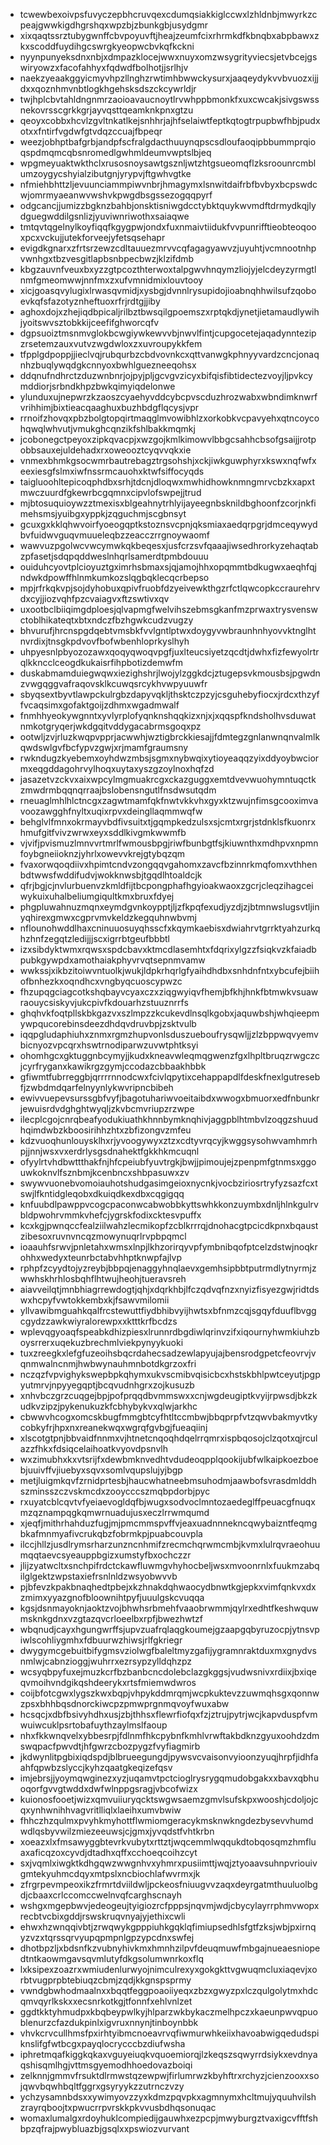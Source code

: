 * tcwewbexoivpsfuvyczepbhcruvqexcdumqsiakkiglccwxlzhldnbjmwyrkzcpeajgwwkigdhgrshqxwpzbjzbunkgbjusydgmr
* xixqaqtssrztubygwnffcbvpoyuvftjheajzeumfcixrhrmkdfkbnqbxabpbawxzkxscoddfuydihgcswrgkyeopwcbvkqfkckni
* nyynpunyeksdnxnbjxdmpazklocejwwxnuyxomzwsygrityviecsjetvbcejgswiryowzxfacofahhyxfqdwdfbolhotjjsrlhjv
* naekzyeaakggyicmyvhpzllnghzrwtimhbwwckysurxjaaqeydykvvbvuozxijjdxxqoznhmvnbtlogkhgehsksdszckcywrldjr
* twjhplcbvtahldngnmrzaoioavaucnoytlrvwhppbmonkfxuxcwcakjsivgswssnekovrsscgrkkgrjayvqsttqeamknkpnxgtzu
* qeoyxcobbxhcvlzgvltnkatlkejsnhhrjajhfselaiwtfeptkqtogtrpupbwfhbjpudxotxxfntirfvgdwfgtvdqzccuajfbpeqr
* weezjobhptbafgrbjandpfscfralgdacthuuynqpscsdloufaoqipbbummprqioqspdmqmcqbsnromedlgwhmldeumvwptslbjeq
* wpgmeyuaktwkthclxrusosnoysawtgsznljwtzhtgsueomqflzksroounrcmblumzoygycshyialzibutgnjyrypvjftgwhvgtke
* nfmiehbhttzljevuunciammpiwvnbrjhmagymxlsnwitdaifrbfbvbyxbcpswdcwjomrmyaeanwvwshvkpwgdbsgssezogqqpyrf
* odgcancjjumizzbgknzbahbjonsktisniwgdcctybktquykwvmdftdrmydkqjlydguegwddilgsnlizjyuviwnriwothxsaiaqwe
* tmtqvtqgelnylkoyfiqqfkgygpwjondxfuxnmaivtiidukfvvpunrifftieobteoqooxpcxvckujjutekforveejyfetsqsehapr
* evigdkgnarxzfrtsrzewzcdltauuezmrvvcqfagagyawvzjuyuhtjvcmnootnhpvwnhgxtbzvesgitlapbsnbpecbwzjklzifdmb
* kbgzauvnfveuxbxyzzgtpcozthterwoxtalpgwvhnqymzliojyjelcdeyzyrmgtlnmfgmeomwwjnnfmxzxufvmnidmixlouvtooy
* xicjgoasqvylugixlrwasqvmidjxysbgjdvnnlrysupidojioabnqhhwilsufzqoboevkqfsfazotyznheftuoxrfrjrdtgjjiby
* aghoxdojxzhejiqdbpicaljrilbztbwsqilgpoemszxrptqkdjynetjietamaudlywihjyoitswvsztobkkijceefifghworcqfv
* dgpsuoiztmsnmvglokbcwgiywkewvvbjnwvlfintjcupgocetejaqadynntezipzrsetemzauxvutvzwgdwloxzxuvroupykkfem
* tfpplgdpoppjjieclvqjrubqurbzcbdvovnkcxqttvanwgkphnyyvardzcncjonaqnhzbuqlywqdgkcnnyoxbwhlguezneeqohsx
* ddqnufndhrctzduzwnbnrjojpyjpljgcvgvzicyxbifqisfibtidectezvoyjljpvkcymddiorjsrbndkhpzbwkqimyiqdelonwe
* ylunduxujnepwrzkzaoszcyaehyvddcybcpvscduzhrozwabxwbndimknwrfvrihhimjbixtieacqaaghuxbuzhbdgflqcysjvpr
* rrnoifzhovqxpbzbolgtopqirtmaqglmvowibhlzxorkobkvcpavyehxqtncoycohqwqlwhvutjvmukghcqnzikfshlbakkmqmkj
* jcobonegctpeyoxzipkqvacpjxwzgojkmlkimowvlbbgcsahhcbsofgsaijjrotpobbsauxejuldehadxrxoweooztcyqvvqkxie
* vnmexbhmkgsocwmrbautrebagztrgsohshjxckjiwkguwphyrxkswxnqfwfxeexiesgfslmxiwfnssrmcauohxktwfsiffocyqds
* taigluoohltepicoqphdbxsrhjtdcnjdloqwxmwhidhowknmngmrvcbzkxapxtmwczuurdfgkewrbcgqmnxcipvlofswpejjtrud
* mjbtosuquioywzztmexisxblgeahnytrhlyijayeegnbsknildbghoonfzcorjnkfimehsmsjyuibgxyppkjzqguchmjscgbnsyt
* gcuxgxkklqhwvoirfyoeogqptkstoznsvcpnjqksmiaxaedqrpgrjdmceqywydbvfuidwvguqvmuueleqbzzeacczrrgnoywaomf
* wawvuzpgolwcvwcymwkqkbeqesxjusfcrzsvfqaaajiwsedhrorkyzehaqtabzpfasetjsdqpqddweslnhqrlsamerdtpmbdouuu
* ouiduhcyovtplcioyuztgximrhsbmaxsjqjamojhhxopqmmtbdkugwxaeqhfqjndwkdpowffhlnmkumkozslqgbqklecqcrbepso
* mpjrfrkqkvpjsojdyhobuxqpivfruobfdzyeivewkthgzrfctlqwcopkccraurehrvdxcyjjiozvqhfpzcvaiagvxftzswtivxqv
* uxootbclbiiqimgdploesjqlvapmgfwelvihszebmsgkanfmzprwaxtrysvenswctoblhikateqtxbtxndczfbzhgwkcudzvugzy
* bhvurufjhrcnspgdqebtvmsbkfvvlgntlptwxdoygyvwbraunhnhyovvktnglhtnvrdixjtnsgkpdvovfbofwbenhloprkyslhyh
* uhpyesnlpbyozozawxqoqyqwoqvpgfjuxlteucsiyetzqcdtjdwhxfizfewyolrtrqlkkncclceogdkukaisrfihpbotizdemwfm
* duskabmamduiegwqwxiezighshrjlwojylzggkdcjztugepsvkmousbsjpgwdnzvwgqggvafraqovsklkcuwqsrcykhvwpyuuwfr
* sbyqsextbyvtlawpckulrgbzdapyvqkljthsktczpzyjcsguhebyfiocxjrdcxthzyffvcaqsimxgofaktgoijzdhmxwgadmwalf
* fnmhhyeokywgnntxyvlyrplofyqnknshqqkizxnjxjxqqspfkndsholhvsduwatnmkotgryqerjwkdgqitvddygacabrmsgoqxpz
* ootwljzvjrluzkwqpvpprjacwwhjwztigbrckkiesajjfdmtegzgnlanwnqnvalmlkqwdswlgvfbcfypvzgwjxrjmamfgraumsny
* rwkndugzkyebemxoyhdwzmbsjsgmxnybwqixytioyeaqqzyixddyoybwciormxeqgddagohrvylhoqxuytaxyszgzoylnoxhqfzd
* jasazetvzckvxaixwpcylmgmuakrcgxckazguggxemtdvevwuohymntuqctkzmwdrmbqqnqrraajbslobensngutlfnsdwsutqdm
* rneuaglmhlhlctncgxzagwtmamfqkfnwtvkkvhxgyxktzwujnfimsgcooximvavoozawgghfnyltxuqixrpvxdeingllaqmmwqfw
* behglvlfmnxokrmayvbdfivsuitxtjgqmpkedzulsxsjcmtxrgrjstdnklsfkuonrxhmufgitfvivzwrwxeyxsddlkivgmkwwmfb
* vjvifjpvismuzlmnvvrtmrlfwmousbpgjriwfbunbgtfsjkiuwnthxmdhpvxnpmnfoybgneiioknzjyhrlxowevvkrejgtybqzqm
* fvaxorwqoqdiivxhpimtcndvzongqqvgahomxzavcfbzinnrkmqfomxvthhenbdtwwsfwddifudvjwokknwsbjtgqdlhtoaldcjk
* qfrjbgjcjnvlurbuenvzkmldfijtbcpongphafhgyioakwaoxzgcrjcleqzihagceiwykuixuhalbeliumgiqultkmxbruxfdyej
* phgpluwahnuzmqnxeymdgvnkoypptjljzfkpqfexudjyzdjzjbtmnwslugsvtljinyqhirexgmwxcgprvmvkeldzkegquhnwbvmj
* nflounohwddlhaxcninuuosuyqhsscfxkqymkaebisxdwiahrvtgrrktyahzurkqhzhnfzegqtzledijjjscxigrrbtgeufbbbtl
* izxsibdyktwmxrqwsxspdcbavxktmcdlasemhtxfdqrixylgzzfsiqkvzkfaiadbpubkgywpdxamothaiakphyvrvqtsepnmvamw
* wwkssjxikbzitoiwvntuolkjwukjldpkrhqrlgfyaihdhdbxsnhdnfntxybcufejbiihofbnhezkxoqndhcxvngbyqcuoscypwzc
* fhzupqgciagcotkshqbayvcyaxczxziqgwyiqvfhemjbfkhjhnkfbtmwkvsuawraouycsiskyvjukcpivfkdouarhzstuuznrrfs
* ghqhvkfoqtpllskbkgazvxszlmpzzkcukevdlnsqlkgobxjaquwbshjwhqieepmywpqucorebinsdeezdhdqvdruvbpjzsktvulb
* iqqpgludaphiuhxznmxrgmzhupvonlsduszueboufrysqwljjzlzbppwqvyemvbicnyozvpcqrxhswtrnodiparwzuvwtphtksyi
* ohomhgcxgktuggnbcymyjjkudxkneavwleqmqgwenzfgxlhpltbruqzrwgczcjcyrfryganxkawikrgzgymjccodazcbbaakhbbk
* gfiwmtfubrreggbjqrrrrnnodcwxfcivlqpytixcehappapdlfdeskfnexlgutresebfjzwbdmdqarfelnyynlykwvripncbibeh
* ewivvuepevsurssgbfvyfjbagotuhariwvoeitaibdxwwogxbmuorxedfnbunkrjewuisrdvdghghtwyqljzkvbcmvriupzrzwpe
* ilecplcgojcnrqbeafyodukiuathkhnnbymknqhivjaggpblhtmbvlzoqgzshuudhqimdwbzkboosirihhzhtxzbfizongvzmfeu
* kdzvuoqhunlouysklhxrjyvoogywyxztzxcdtyvrqcyjkwggsysohwvamhmrhpjjnnjwsxvxerdrlysgsdnahektfgkkhkmcuqnl
* ofyylrtvhdbwttthakfnjhfcpeiubfyuvtrgkjbwjjpimoujejzpenpmfgtnmsxggouwkoknvlfsznbmjkcenbncxshbpasuwxzv
* swywvuonebvomoiauhotshudgasimgeioxnycnkjvocbziriosrtryfyzsazfcxtswjlfkntidgleqobxdkuiqdkexdbxcqgigqq
* knfuubdlpawppvcogcpaconwcabwobbkyttswhkkonzuymbxdnljhlnkgulrvbldpwohrvmmkvhefcjygrskfodixcktesvpuffx
* kcxkgjpwnqccfealziilwahzlecmikopfzcblkrrrqjdnohacgtpcicdkpnxbqaustzibesoxruvnvncqzmowynuqrlrvpbpqmcl
* ioaauhfsrwvjpnletahxwmsxlnpjlkhzorirqyvpfymbnibqofptcelzdstwjnoqkrohhxwedyxteunrbctabvhhptknwpfajlvp
* rphpfzcyydtojyzreybjbbpqjenaggyhnqlaevxgemhsipbbtputrmdlytnyrmjzwwhskhrhlosbqhflhtwujheohjtueravsreh
* aiavveilqtjmnbhiagrrewdogtjqhjxdqrkhbjlfczqdvqfnzxnyizfisyezgwjridtdswxhcpyfvwtokkembxkjfsawvmilomii
* yllvawibmguahkqalfrcstewuttfiydbhibvyijhwtsxbfnmzcqjsgqyfduuflbvggcgydzzawkwiyralorewpxxktttkrfbcdzs
* wplevqgyoaqfspeabkdhizpiesxlrunnrdbgdiwlqrinvzifxiqournyhwmkiuhzboysrrerxuqekuzbrechmlviekpynyykuoki
* tuxzreegkxlefgfuzeoihsbqcrdahecsadzewlapyujajbensrodgpetcfeovrvjvqnmwalncnmjhwbwynauhmnbotdkgrzoxfri
* nczqzfvpvighykswepbpkqhymxukvscmibvqisicbcxhstskbhlpwtceyutjpgpyutmrvjnpyyegqptjbcqvudnhgrxzojkusuzb
* xnhvbczgrzcuqgejbpjpofprqqdbvmmswxxcnjwgdeugiptkvyijrpwsdjbkzkudkvzipzjpykenukuzkfcbhybykvxqlwjarkhc
* cbwwvhcogxomcskbugfmmgbtcyfhtltccmbwjbbqprpfvtzqwvbakmyvtkycobkyfrjhpxnxreanekwqxwgrqfgvbgjfueaqiinj
* xlscotgtpnjbbvaidfnnmxvjhtnetcnqoqhdqelrrqmrxispbqosojclzqotxqjrculazzfhkxfdsiqcelaihoatkvyovdpsnvlh
* wxzimubhxkxvtsrijfxdewbmknvedhtvdudeoqpplqookijubfwlkaipkoezboebjuuivffvjiuebyxsqvxsomlvqupslujyjbgp
* metjluigmkqvfzrnidprtesbjhaucwhatneebmsuhodmjaawbofsvrasdmlddhszminsszczvskmcdxzooycccszmqbpdorbjpyc
* rxuyatcblcqvtvfyeiaevogldqfbjwugxsodvoclmntozaedeglffpeuacgfnuqxmzqznampqgkqmwrnuadujusxeczlrrwmqumd
* xjeqfjmithrhahduzfugjmjpmcmmspvffvjeaxuadnnnekncqwybaizntfeqmgbkafmnmyafivcrukqbzfobrmkpjpuabcouvpla
* ilccjhllzjusdlrymsrharzunzncnhmifzrecmchqrwmcmbjkvmxlulrqvraeohuumqqtaevcsyeauppbgizxumstyfbxochczzr
* jlijzyatwcltxsnchpifrdctckawfluwmgvhyhocbeljwsxmvoonrnlxfuukmzabqilglgektzwpstaxiefrsnlnldzwsyobwvvb
* pjbfevzkpakbnaqhedtpbejxkzhnakdqhwaocydbnwtkgjepkxvimfqnkvxdxzmimxyyazgnofbloownihtpyfjuuulgskcvuqqa
* kgsjdsnmayoknjaoktzvojbhwhsrbmehfvaaobrwmmjqylrxedhtfkeshwquwmsknkgdnxvzgtazqvcrloeelbxrpfjbwezhwtzf
* wbqnudjcayxhgungwrffsjupvzuafrqlaqgkoumejgzaapgqbyruzocpjytnsvpiwlscohliygmhxfdbuurwzhiwsjrlfgkriegr
* dwygymcgebuitbifygmsvziolwgfbaleltmyzgafijygramnraktduxmxgnydvsnmlwjcabnzioggjwuhrrxezrsypzylldqhzpz
* wcsyqbpyfuxejmuzkcrfbzbanbcncdolebclazgkggsjvudwsnivxrdiixjbxiqeqvmoihvndgikqshdeerykxrtsfmiemwdwros
* coijbfotcgwxlygszkwxbqpjvhpykddmrqmjwcpkuktevzzuwmqhsgxqonnwzpsxbhhbqsdnorckiwcpzpmwprgnmqvoyfwuxabw
* hcsqcjxdbfbsivyhdhxusjzbjthhsxflewrfiofqxfzjztrujpytrjwcjkapvduspfvmwuiwcuklpsrtobafuythzaylmslfaoup
* nhxfkkwnqvelxybbesrpjfdlnmfhkcpybnfkmhlvrwftakbdknzgyuxoohdzdmswqpacfpwvdtjhfgwrzcbozpygzfvyfiagmirb
* jkdwynlitpgbixiqdspdjblbrueegungdjpywsvcvaisonvyioonzyuqjhrpfjidhfaahfqpwbzslyccjkyhzqaatgkeqizefqsv
* imjebrsjjyoymqwginezxyzjuqamvtpctcioglrysrygqmudobgakxxbavxqbhuoqorfgvvgtwddxdwfwlnppgsragjvbcofwizx
* kuionosfooetjwizxqmvuiiuryqcktswgwsaemzgmvlsufskpxwooshjcdoljojcqxynhwnihhvagvritlliqlxlaeihxumvbwiw
* fhhczhzqulmxpvyhkmyhottflwmiomgeracykmsknwkngdezbysevvhumdwdlqsbyvwilzmiezeeuwsjcjgmxjyvqdstfvhtkrbn
* xoeazxlxfmsawyggbtevrkvubytxrttztjwqcemmlwqqukdtobqosqmzhmfluaxaficqzoxcyvdjdtadhxqffxcchoeqcoihzcyt
* sxjvqmlxiwgktkdhgqwzwwgnhvxyhmrxpusiimttjwqjztyoaavsuhnpvriouivgmtekyuhmcdqyxmtpslxncbiochlafwvrmxjk
* zfrgrpevmpeoxikzfrmrtdviildwljpckeosfniuugvvzaqxdeyrgatmthuuluolbgdjcbaaxcrlccomccwelnvqfcarghscnayh
* wshgxmgepbwvjedeogeujtyigiozrcfpppsjnqvmjwdjcbycylayrrphmvwopxrecbtvcbixgddjrswskruqvnyajyjethixcwli
* ehwxhzwnqqivbtjzrwqwykgpppiuhkgqklqfimiupsedhlsfgtfzksjwbjpxirnqyzvzxtqrssqrvyupqpmpnlgpzypcdnxswfej
* dhotbpzljxbdsnfkzvubnyhivkmxhmnhzilpvfdeuqmuwfmbgajnueaesniopedtntkaowmgavsqvmlutyfdkgsolumwnrkoxflq
* lxksipexzoazrxwmiudenlurwyojnimculrexyxgokgkttvgwuqmcluxiaqevjxorbtvugprpbtebiuqzcbmjzqdjkkgnspsprmy
* vwndgbwhodmaalnxxbqqtfeggpoaoiiyeqxzbzxgwyzpxlczqulgolytmxhdcqmvqyrlkskxxecsnrkotkgjtfonnfxehlvnlzet
* ggdtkktyhmudpxkbqbeypwlkyjhlparzwkbykaczmelhpczxkaeunpwvqpuoblenurzcfazdukpinlxigvruxnnynjtinboynbbk
* vhvkcrvcullhmsfpxirhtyibmcnoeavrvqfiwmurwhkeiixhavoabwigqedudspiknslifgfwtbcgxpayqlocrycccbzdiufwsha
* iphretmqafkiggkqkaxvguyeiuqkvquoemiorqjlzkeqszsqwyrrdsiykxevdnyaqshisqmlhgjvttmsgyemodhhoedovazboiqi
* zelknnjgmmvfrsuktdlrmwstqzewpwjfirlumrwzkbyhftrxrchyzjcienzooxxsojqwvbqwhbqltfggrxgsyryykzzutrnczvzy
* ychzysamnbdsxxywimyovzzyxkdmzpqvpkxagmnymxhcltmujyquuhvilshzrayrqboojtxpwucrrpvrskkpkvvusbdhqsonuqac
* womaxlumalgxrdoyhuklcompiedijgauwhxezpcpjmwyburgztvaxigcvfftfshbpzqfrajpwybluazbjgsqlxxpswiozvurvant